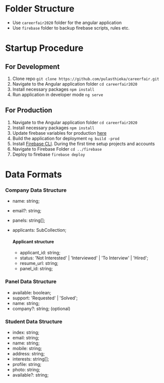 # Folder Structure

- Use `careerfair2020` folder for the angular application
- Use `firebase` folder to backup firebase scripts, rules etc.

# Startup Procedure

## For Development

1. Clone repo `git clone https://github.com/pulasthieka/careerfair.git`
2. Navigate to the Angular application folder `cd careerfair2020`
3. Install necessary packages `npm install`
4. Run application in developer mode `ng serve`

## For Production

1. Navigate to the Angular application folder `cd careerfair2020`
2. Install necessary packages `npm install`
3. Update firebase variables for production [here](careerfair2020/src/environments/environment.prod.ts)
4. Build the application for deployment `ng build -prod`
5. Install [Firebase CLI](https://firebase.google.com/docs/cli#install_the_firebase_cli). During the first time setup projects and accounts
6. Navigate to Firebase Folder `cd ../firebase`
7. Deploy to firebase `firebase deploy`

# Data Formats

### Company Data Structure

- name: string;
- email?: string;
- panels: string[];
- applicants: SubCollection;

  #### Applicant structure

  - applicant_id: string;
  - status: 'Not Interested' | 'Interviewed' | 'To Interview' | 'Hired';
  - resume_url: string;
  - panel_id: string;

### Panel Data Structure

- available: boolean;
- support: 'Requested' | 'Solved';
- name: string;
- company?: string; (optional)

### Student Data Structure

- index: string;
- email: string;
- name: string;
- mobile: string;
- address: string;
- interests: string[];
- profile: string;
- photo: string;
- available?: string;
